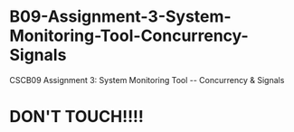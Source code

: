 # B09-Assignment-3-System-Monitoring-Tool-Concurrency-Signals
CSCB09 Assignment 3: System Monitoring Tool -- Concurrency &amp; Signals


# DON'T TOUCH!!!!

